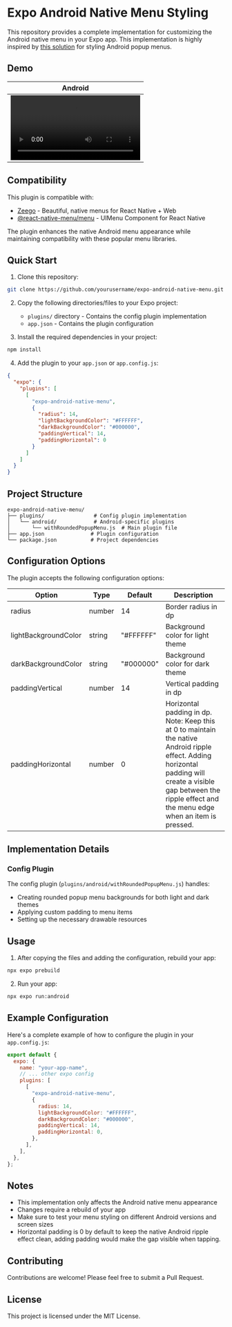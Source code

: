 # Expo Android Native Menu Styling

This repository provides a complete implementation for customizing the Android native menu in your Expo app. This implementation is highly inspired by [this solution](https://github.com/react-native-menu/menu/issues/58#issuecomment-806530467) for styling Android popup menus.

## Demo

| Android                                                                  |
| ------------------------------------------------------------------------ |
| <video src="https://github.com/user-attachments/assets/0319af69-b631-4348-a78a-2d936e792372" /> |


## Compatibility

This plugin is compatible with:

- [Zeego](https://zeego.dev/) - Beautiful, native menus for React Native + Web
- [@react-native-menu/menu](https://github.com/react-native-menu/menu) - UIMenu Component for React Native

The plugin enhances the native Android menu appearance while maintaining compatibility with these popular menu libraries.

## Quick Start

1. Clone this repository:

```bash
git clone https://github.com/yourusername/expo-android-native-menu.git
```

2. Copy the following directories/files to your Expo project:

   - `plugins/` directory - Contains the config plugin implementation
   - `app.json` - Contains the plugin configuration

3. Install the required dependencies in your project:

```bash
npm install
```

4. Add the plugin to your `app.json` or `app.config.js`:

```json
{
  "expo": {
    "plugins": [
      [
        "expo-android-native-menu",
        {
          "radius": 14,
          "lightBackgroundColor": "#FFFFFF",
          "darkBackgroundColor": "#000000",
          "paddingVertical": 14,
          "paddingHorizontal": 0
        }
      ]
    ]
  }
}
```

## Project Structure

```
expo-android-native-menu/
├── plugins/                # Config plugin implementation
│   └── android/            # Android-specific plugins
│       └── withRoundedPopupMenu.js  # Main plugin file
├── app.json               # Plugin configuration
└── package.json           # Project dependencies
```

## Configuration Options

The plugin accepts the following configuration options:

| Option               | Type   | Default   | Description                                                                                                                                                                                                           |
| -------------------- | ------ | --------- | --------------------------------------------------------------------------------------------------------------------------------------------------------------------------------------------------------------------- |
| radius               | number | 14        | Border radius in dp                                                                                                                                                                                                   |
| lightBackgroundColor | string | "#FFFFFF" | Background color for light theme                                                                                                                                                                                      |
| darkBackgroundColor  | string | "#000000" | Background color for dark theme                                                                                                                                                                                       |
| paddingVertical      | number | 14        | Vertical padding in dp                                                                                                                                                                                                |
| paddingHorizontal    | number | 0         | Horizontal padding in dp. Note: Keep this at 0 to maintain the native Android ripple effect. Adding horizontal padding will create a visible gap between the ripple effect and the menu edge when an item is pressed. |

## Implementation Details

### Config Plugin

The config plugin (`plugins/android/withRoundedPopupMenu.js`) handles:

- Creating rounded popup menu backgrounds for both light and dark themes
- Applying custom padding to menu items
- Setting up the necessary drawable resources

## Usage

1. After copying the files and adding the configuration, rebuild your app:

```bash
npx expo prebuild
```

2. Run your app:

```bash
npx expo run:android
```

## Example Configuration

Here's a complete example of how to configure the plugin in your `app.config.js`:

```javascript
export default {
  expo: {
    name: "your-app-name",
    // ... other expo config
    plugins: [
      [
        "expo-android-native-menu",
        {
          radius: 14,
          lightBackgroundColor: "#FFFFFF",
          darkBackgroundColor: "#000000",
          paddingVertical: 14,
          paddingHorizontal: 0,
        },
      ],
    ],
  },
};
```

## Notes

- This implementation only affects the Android native menu appearance
- Changes require a rebuild of your app
- Make sure to test your menu styling on different Android versions and screen sizes
- Horizontal padding is 0 by default to keep the native Android ripple effect clean, adding padding would make the gap visible when tapping.

## Contributing

Contributions are welcome! Please feel free to submit a Pull Request.

## License

This project is licensed under the MIT License.
